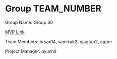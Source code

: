 # Group TEAM_NUMBER
Group Name: Group 30

[MVP Link](https://docs.google.com/document/d/1uS8rLkDAEBRJIzvQfJ6MCNO_3bYaziRX/edit)

Team Members: bryan14, samikak2, yjagtap2, agorc

Project Manager: ayush9
